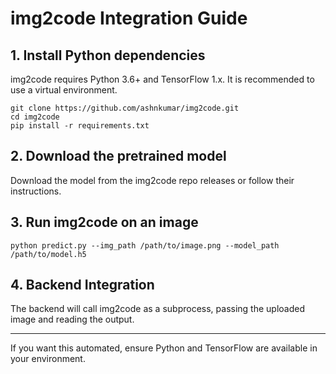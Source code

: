 # img2code Integration Guide

## 1. Install Python dependencies

img2code requires Python 3.6+ and TensorFlow 1.x. It is recommended to use a virtual environment.

```
git clone https://github.com/ashnkumar/img2code.git
cd img2code
pip install -r requirements.txt
```

## 2. Download the pretrained model

Download the model from the img2code repo releases or follow their instructions.

## 3. Run img2code on an image

```
python predict.py --img_path /path/to/image.png --model_path /path/to/model.h5
```

## 4. Backend Integration

The backend will call img2code as a subprocess, passing the uploaded image and reading the output.

---

If you want this automated, ensure Python and TensorFlow are available in your environment.
